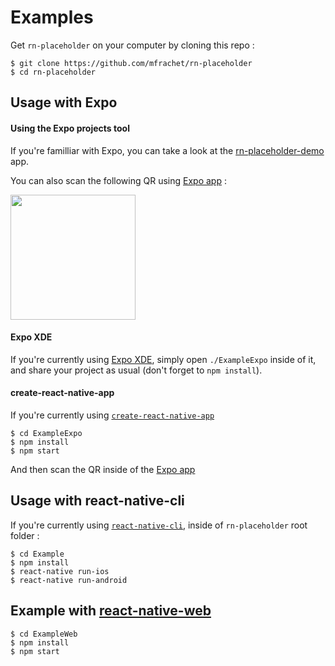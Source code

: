 
<h1 name="#see-examples">Examples</h1>

Get `rn-placeholder` on your computer by cloning this repo :

```
$ git clone https://github.com/mfrachet/rn-placeholder
$ cd rn-placeholder
```

## Usage with Expo

#### Using the Expo projects tool

If you're familliar with Expo, you can take a look at the [rn-placeholder-demo](https://expo.io/@mfrachet/rn-placeholder-demo) app.

You can also scan the following QR using [Expo app](https://expo.io/) :

<img src="https://img4.hostingpics.net/pics/589414Capturedecran20170716a122129.png" width="200"/>

#### Expo XDE

If you're currently using [Expo XDE](https://github.com/expo/xde), simply open `./ExampleExpo` inside of it, and share your project as usual (don't forget to `npm install`).

#### create-react-native-app

If you're currently using [`create-react-native-app`](https://facebook.github.io/react-native/docs/getting-started.html#getting-started)

```
$ cd ExampleExpo
$ npm install
$ npm start
```

And then scan the QR inside of the [Expo app](https://expo.io/)

## Usage with react-native-cli

If you're currently using [`react-native-cli`](https://facebook.github.io/react-native/docs/getting-started.html#the-react-native-cli), inside of `rn-placeholder` root folder :

```
$ cd Example
$ npm install
$ react-native run-ios
$ react-native run-android
```

## Example with [react-native-web](https://github.com/necolas/react-native-web)

```
$ cd ExampleWeb
$ npm install
$ npm start
```
